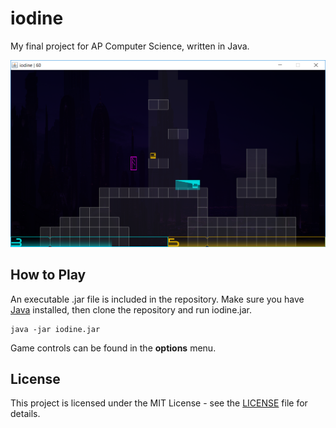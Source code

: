 # iodine
My final project for AP Computer Science, written in Java.

![Screenshot](/screenshot.png)

## How to Play

An executable .jar file is included in the repository. Make sure you have [Java](https://www.java.com/en/download/) installed, then clone the repository and run iodine.jar.

```
java -jar iodine.jar
```

Game controls can be found in the **options** menu.

## License

This project is licensed under the MIT License - see the [LICENSE](LICENSE) file for details.
